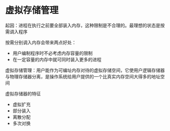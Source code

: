 # 虚拟存储管理
起因：进程在执行之前要全部装入内存，这种限制是不合理的。最理想的状态是按需调入程序

按需分别调入内存会带来两点好处：
  - 用户编制程序时不必考虑内存容量的限制
  - 在一定容量的内存中就可同时装入更多的进程

虚拟存储管理：用户能作为可编址内存对待的虚拟存储空间，它使用户逻辑存储器与物理存储器分离，是操作系统给用户提供的一个比真实内存空间大得多的地址空间

虚拟存储器的特征
- 虚拟扩充
- 部分装入
- 离散分配
- 多次对换